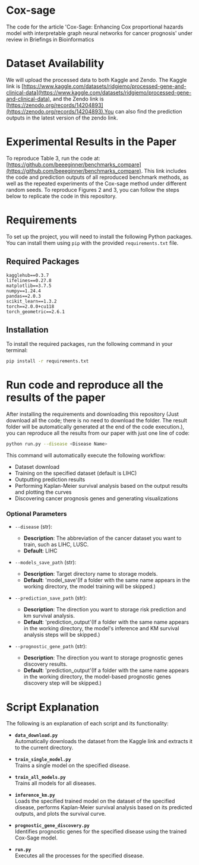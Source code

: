 # Cox-sage
The code for the article 'Cox-Sage: Enhancing Cox proportional hazards model with interpretable graph neural networks for cancer prognosis' under review in Briefings in Bioinformatics
# Dataset Availability

We will upload the processed data to both Kaggle and Zendo. The Kaggle link is [https://www.kaggle.com/datasets/ridgiemo/processed-gene-and-clinical-data](https://www.kaggle.com/datasets/ridgiemo/processed-gene-and-clinical-data), and the Zendo link is [https://zenodo.org/records/14204893](https://zenodo.org/records/14204893).You can also find the prediction outputs in the latest version of the zendo link.

# Experimental Results in the Paper
To reproduce Table 3, run the code at: [https://github.com/beeeginner/benchmarks_compare](https://github.com/beeeginner/benchmarks_compare). This link includes the code and prediction outputs of all reproduced benchmark methods, as well as the repeated experiments of the Cox-sage method under different random seeds. To reproduce Figures 2 and 3, you can follow the steps below to replicate the code in this repository.

# Requirements

To set up the project, you will need to install the following Python packages. You can install them using `pip` with the provided `requirements.txt` file.

## Required Packages

```plaintext
kagglehub==0.3.7
lifelines==0.27.8
matplotlib==3.7.5
numpy==1.24.4
pandas==2.0.3
scikit_learn==1.3.2
torch==2.0.0+cu118
torch_geometric==2.6.1
```

## Installation

To install the required packages, run the following command in your terminal:

```bash
pip install -r requirements.txt
```

# Run code and reproduce all the results of the paper
After installing the requirements and downloading this repository (Just download all the code; there is no need to download the folder. The result folder will be automatically generated at the end of the code execution.), you can reproduce all the results from our paper with just one line of code:

```bash
python run.py --disease <Disease Name>
```

This command will automatically execute the following workflow:
- Dataset download
- Training on the specified dataset (default is LIHC)
- Outputting prediction results
- Performing Kaplan-Meier survival analysis based on the output results and plotting the curves
- Discovering cancer prognosis genes and generating visualizations

### Optional Parameters

- `--disease` (str): 
  - **Description**: The abbreviation of the cancer dataset you want to train, such as LIHC, LUSC.
  - **Default**: LIHC

- `--models_save_path` (str): 
  - **Description**: Target directory name to storage models.
  - **Default**: 'model_save'(If a folder with the same name appears in the working directory, the model training will be skipped.)

- `--prediction_save_path` (str): 
  - **Description**: The direction you want to storage risk prediction and km survival analysis.
  - **Default**: 'prediction_output'(If a folder with the same name appears in the working directory,  the model's inference and KM survival analysis steps will be skipped.)
 
- `--prognostic_gene_path` (str): 
  - **Description**: The direction you want to storage prognostic genes discovery results.
  - **Default**: 'prediction_output'(If a folder with the same name appears in the working directory, the model-based prognostic genes discovery step will be skipped.)
    
# Script Explanation

The following is an explanation of each script and its functionality:

- **`data_download.py`**  
  Automatically downloads the dataset from the Kaggle link and extracts it to the current directory.

- **`train_single_model.py`**  
  Trains a single model on the specified disease.

- **`train_all_models.py`**  
  Trains all models for all diseases.

- **`inference_km.py`**  
  Loads the specified trained model on the dataset of the specified disease, performs Kaplan-Meier survival analysis based on its predicted outputs, and plots the survival curve.

- **`prognostic_gene_discovery.py`**  
  Identifies prognostic genes for the specified disease using the trained Cox-Sage model.

- **`run.py`**  
  Executes all the processes for the specified disease.



